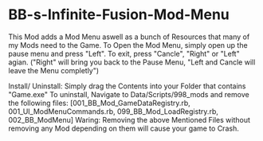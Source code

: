 # BB-s-Infinite-Fusion-Mod-Menu

This Mod adds a Mod Menu aswell as a bunch of Resources that many of my Mods need to the Game.
To Open the Mod Menu, simply open up the pause menu and press "Left".
To exit, press "Cancle", "Right" or "Left" agian. ("Right" will bring you back to the Pause Menu, "Left and Cancle will leave the Menu completly")


Install/ Uninstall:
Simply drag the Contents into your Folder that contains "Game.exe"
To uninstall, Navigate to Data/Scripts/998_mods and remove the following files: [001_BB_Mod_GameDataRegistry.rb, 001_UI_ModMenuCommands.rb, 099_BB_Mod_LoadRegistry.rb, 002_BB_ModMenu]
Waring: Removing the above Mentioned Files without removing any Mod depending on them will cause your game to Crash.
